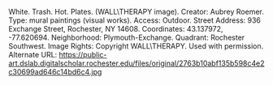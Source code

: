 White. Trash. Hot. Plates. (WALL\THERAPY image). Creator: Aubrey Roemer. Type: mural paintings (visual works). Access: Outdoor. Street Address: 936 Exchange Street, Rochester, NY 14608. Coordinates: 43.137972, -77.620694. Neighborhood: Plymouth-Exchange. Quadrant: Rochester Southwest. Image Rights: Copyright WALL\THERAPY. Used with permission. Alternate URL: https://public-art.dslab.digitalscholar.rochester.edu/files/original/2763b10abf135b598c4e2c30699ad646c14bd6c4.jpg
